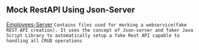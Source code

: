 ## Mock RestAPI Using Json-Server

[Employees-Server](https://github.com/AniketNeogy/RestAPIDevlopment/tree/master/employees-server)   ```Contains files used for mocking a webservice(fake REST API creation). It uses the concept of Json-server and faker Java Script Library to automatically setup a fake Rest API capable to handling all CRUD operations```

